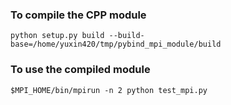 ### To compile the CPP module
```
python setup.py build --build-base=/home/yuxin420/tmp/pybind_mpi_module/build
```

### To use the compiled module
```
$MPI_HOME/bin/mpirun -n 2 python test_mpi.py

```